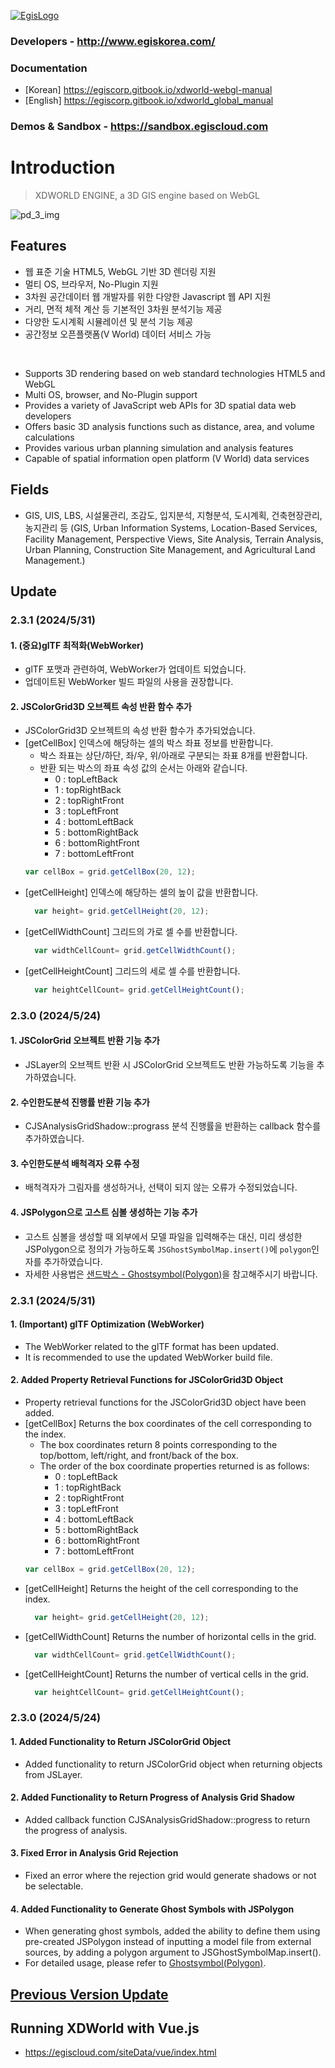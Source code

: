 [![EgisLogo](https://user-images.githubusercontent.com/82925313/160987075-ce7eada9-91ca-4b72-beb6-396e142f90a2.png)](http://www.egiskorea.com/)

### Developers - http://www.egiskorea.com/
### Documentation
  * [Korean] https://egiscorp.gitbook.io/xdworld-webgl-manual
  * [English] https://egiscorp.gitbook.io/xdworld_global_manual
### Demos & Sandbox - https://sandbox.egiscloud.com

# Introduction

> XDWORLD ENGINE, a 3D GIS engine based on WebGL

![pd_3_img](https://user-images.githubusercontent.com/82925313/160986727-f473c308-7881-4342-8c08-e31566d93a3b.png)

## Features
-   웹 표준 기술 HTML5, WebGL 기반 3D 렌더링 지원
-   멀티 OS, 브라우저, No-Plugin 지원
-   3차원 공간데이터 웹 개발자를 위한 다양한 Javascript 웹 API 지원
-   거리, 면적 체적 계산 등 기본적인 3차원 분석기능 제공
-   다양한 도시계획 시뮬레이션 및 분석 기능 제공
-   공간정보 오픈플랫폼(V World) 데이터 서비스 가능
<br>

-   Supports 3D rendering based on web standard technologies HTML5 and WebGL
-   Multi OS, browser, and No-Plugin support
-   Provides a variety of JavaScript web APIs for 3D spatial data web developers
-   Offers basic 3D analysis functions such as distance, area, and volume calculations
-   Provides various urban planning simulation and analysis features
-   Capable of spatial information open platform (V World) data services

## Fields

-   GIS, UIS, LBS, 시설물관리, 조감도, 입지분석, 지형분석, 도시계획, 건축현장관리, 농지관리 등
(GIS, Urban Information Systems, Location-Based Services, Facility Management, Perspective Views, Site Analysis, Terrain Analysis, Urban Planning, Construction Site Management, and Agricultural Land Management.)

## Update

### 2.3.1 (2024/5/31)

#### 1. (중요)glTF 최적화(WebWorker)
  - glTF 포맷과 관련하여, WebWorker가 업데이트 되었습니다.
  - 업데이트된 WebWorker 빌드 파일의 사용을 권장합니다.

#### 2. JSColorGrid3D 오브젝트 속성 반환 함수 추가
  * JSColorGrid3D 오브젝트의 속성 반환 함수가 추가되었습니다.
  * [getCellBox] 인덱스에 해당하는 셀의 박스 좌표 정보를 반환합니다.
    * 박스 좌표는 상단/하단, 좌/우, 위/아래로 구분되는 좌표 8개를 반환합니다.
    * 반환 되는 박스의 좌표 속성 값의 순서는 아래와 같습니다.
      * 0 : topLeftBack
      * 1 : topRightBack
      * 2 : topRightFront
      * 3 : topLeftFront
      * 4 : bottomLeftBack
      * 5 : bottomRightBack
      * 6 : bottomRightFront
      * 7 : bottomLeftFront
    ``` javascript
    var cellBox = grid.getCellBox(20, 12);
    ```
  * [getCellHeight] 인덱스에 해당하는 셀의 높이 값을 반환합니다.
    ``` javascript
      var height= grid.getCellHeight(20, 12);
    ```
  * [getCellWidthCount] 그리드의 가로 셀 수를 반환합니다.
    ``` javascript
      var widthCellCount= grid.getCellWidthCount();
    ```
  * [getCellHeightCount] 그리드의 세로 셀 수를 반환합니다.
    ``` javascript
      var heightCellCount= grid.getCellHeightCount();
    ```

### 2.3.0 (2024/5/24)

#### 1. JSColorGrid 오브젝트 반환 기능 추가
  * JSLayer의 오브젝트 반환 시 JSColorGrid 오브젝트도 반환 가능하도록 기능을 추가하였습니다.

#### 2. 수인한도분석 진행률 반환 기능 추가
  * CJSAnalysisGridShadow::prograss 분석 진행률을 반환하는 callback 함수를 추가하였습니다.

#### 3. 수인한도분석 배척격자 오류 수정
  * 배척격자가 그림자를 생성하거나, 선택이 되지 않는 오류가 수정되었습니다.

#### 4. JSPolygon으로 고스트 심볼 생성하는 기능 추가
  - 고스트 심볼을 생성할 때 외부에서 모델 파일을 입력해주는 대신, 미리 생성한 JSPolygon으로 정의가 가능하도록 `JSGhostSymbolMap.insert()`에 `polygon`인자를 추가하였습니다.
  - 자세한 사용법은 [샌드박스 - Ghostsymbol(Polygon)](https://sandbox.egiscloud.com/code/main.do?id=object_polygon_to_ghost_symbol)을 참고해주시기 바랍니다.

### 2.3.1 (2024/5/31)

#### 1. (Important) glTF Optimization (WebWorker)
  - The WebWorker related to the glTF format has been updated.
  - It is recommended to use the updated WebWorker build file.

#### 2. Added Property Retrieval Functions for JSColorGrid3D Object
  * Property retrieval functions for the JSColorGrid3D object have been added.
  * [getCellBox] Returns the box coordinates of the cell corresponding to the index.
    * The box coordinates return 8 points corresponding to the top/bottom, left/right, and front/back of the box.
    * The order of the box coordinate properties returned is as follows:
      * 0 : topLeftBack
      * 1 : topRightBack
      * 2 : topRightFront
      * 3 : topLeftFront
      * 4 : bottomLeftBack
      * 5 : bottomRightBack
      * 6 : bottomRightFront
      * 7 : bottomLeftFront
    ``` javascript
    var cellBox = grid.getCellBox(20, 12);
    ```
  * [getCellHeight] Returns the height of the cell corresponding to the index.
    ``` javascript
      var height= grid.getCellHeight(20, 12);
    ```
  * [getCellWidthCount] Returns the number of horizontal cells in the grid.
    ``` javascript
      var widthCellCount= grid.getCellWidthCount();
    ```
  * [getCellHeightCount] Returns the number of vertical cells in the grid.
    ``` javascript
      var heightCellCount= grid.getCellHeightCount();
    ```

### 2.3.0 (2024/5/24)

#### 1. Added Functionality to Return JSColorGrid Object
  - Added functionality to return JSColorGrid object when returning objects from JSLayer.

#### 2. Added Functionality to Return Progress of Analysis Grid Shadow
  - Added callback function CJSAnalysisGridShadow::progress to return the progress of analysis.

#### 3. Fixed Error in Analysis Grid Rejection
  - Fixed an error where the rejection grid would generate shadows or not be selectable.

#### 4. Added Functionality to Generate Ghost Symbols with JSPolygon
  - When generating ghost symbols, added the ability to define them using pre-created JSPolygon instead of inputting a model file from external sources, by adding a polygon argument to JSGhostSymbolMap.insert().
  - For detailed usage, please refer to [Ghostsymbol(Polygon)](https://sandbox.egiscloud.com/code/main.do?id=object_polygon_to_ghost_symbol).

## [Previous Version Update](https://egiscorp.gitbook.io/xdworld-webgl-manual/release)

## Running XDWorld with Vue.js
  * https://egiscloud.com/siteData/vue/index.html
